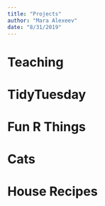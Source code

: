 ```yaml
---
title: "Projects"
author: "Mara Alexeev"
date: "8/31/2019"
---
```


# Teaching

# TidyTuesday

# Fun R Things

# Cats

# House Recipes
